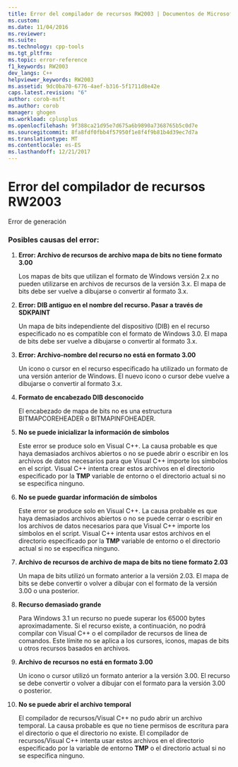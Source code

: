 ```yaml
---
title: Error del compilador de recursos RW2003 | Documentos de Microsoft
ms.custom: 
ms.date: 11/04/2016
ms.reviewer: 
ms.suite: 
ms.technology: cpp-tools
ms.tgt_pltfrm: 
ms.topic: error-reference
f1_keywords: RW2003
dev_langs: C++
helpviewer_keywords: RW2003
ms.assetid: 9dc0ba70-6776-4aef-b316-5f1711d8e42e
caps.latest.revision: "6"
author: corob-msft
ms.author: corob
manager: ghogen
ms.workload: cplusplus
ms.openlocfilehash: 9f388ca21d95e7d675a6b9890a7368765b5c0d7e
ms.sourcegitcommit: 8fa8fdf0fbb4f57950f1e8f4f9b81b4d39ec7d7a
ms.translationtype: MT
ms.contentlocale: es-ES
ms.lasthandoff: 12/21/2017
---
```

# <a name="resource-compiler-error-rw2003"></a>Error del compilador de recursos RW2003
Error de generación  
  
### <a name="to-fix-by-checking-the-following-possible-causes"></a>Posibles causas del error:  
  
1.  **Error: Archivo de recursos de archivo mapa de bits no tiene formato 3.00**  
  
     Los mapas de bits que utilizan el formato de Windows versión 2.x no pueden utilizarse en archivos de recursos de la versión 3.x. El mapa de bits debe ser vuelve a dibujarse o convertir al formato 3.x.  
  
2.  **Error: DIB antiguo en el nombre del recurso. Pasar a través de SDKPAINT**  
  
     Un mapa de bits independiente del dispositivo (DIB) en el recurso especificado no es compatible con el formato de Windows 3.0. El mapa de bits debe ser vuelve a dibujarse o convertir al formato 3.x.  
  
3.  **Error: Archivo-nombre del recurso no está en formato 3.00**  
  
     Un icono o cursor en el recurso especificado ha utilizado un formato de una versión anterior de Windows. El nuevo icono o cursor debe vuelve a dibujarse o convertir al formato 3.x.  
  
4.  **Formato de encabezado DIB desconocido**  
  
     El encabezado de mapa de bits no es una estructura BITMAPCOREHEADER o BITMAPINFOHEADER.  
  
5.  **No se puede inicializar la información de símbolos**  
  
     Este error se produce solo en Visual C++. La causa probable es que haya demasiados archivos abiertos o no se puede abrir o escribir en los archivos de datos necesarios para que Visual C++ importe los símbolos en el script. Visual C++ intenta crear estos archivos en el directorio especificado por la **TMP** variable de entorno o el directorio actual si no se especifica ninguno.  
  
6.  **No se puede guardar información de símbolos**  
  
     Este error se produce solo en Visual C++. La causa probable es que haya demasiados archivos abiertos o no se puede cerrar o escribir en los archivos de datos necesarios para que Visual C++ importe los símbolos en el script. Visual C++ intenta usar estos archivos en el directorio especificado por la **TMP** variable de entorno o el directorio actual si no se especifica ninguno.  
  
7.  **Archivo de recursos de archivo de mapa de bits no tiene formato 2.03**  
  
     Un mapa de bits utilizó un formato anterior a la versión 2.03. El mapa de bits se debe convertir o volver a dibujar con el formato de la versión 3.00 o una posterior.  
  
8.  **Recurso demasiado grande**  
  
     Para Windows 3.1 un recurso no puede superar los 65000 bytes aproximadamente. Si el recurso existe, a continuación, no podrá compilar con Visual C++ o el compilador de recursos de línea de comandos. Este límite no se aplica a los cursores, iconos, mapas de bits u otros recursos basados en archivos.  
  
9. **Archivo de recursos no está en formato 3.00**  
  
     Un icono o cursor utilizó un formato anterior a la versión 3.00. El recurso se debe convertir o volver a dibujar con el formato para la versión 3.00 o posterior.  
  
10. **No se puede abrir el archivo temporal**  
  
     El compilador de recursos/Visual C++ no pudo abrir un archivo temporal. La causa probable es que no tiene permisos de escritura para el directorio o que el directorio no existe. El compilador de recursos/Visual C++ intenta usar estos archivos en el directorio especificado por la variable de entorno **TMP** o el directorio actual si no se especifica ninguno.